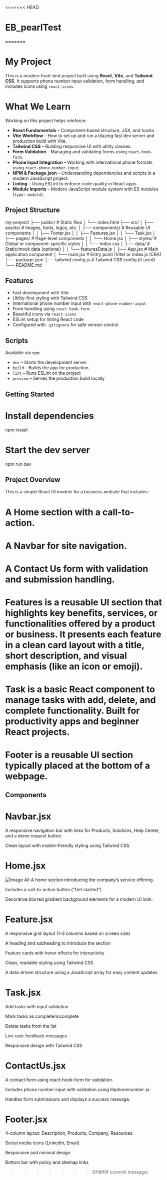 <<<<<<< HEAD
# EB_pearlTest
=======
# My Project

This is a modern front-end project built using **React**, **Vite**, and **Tailwind CSS**. It supports phone number input validation, form handling, and includes icons using `react-icons`.

# What We Learn

Working on this project helps reinforce:

- **React Fundamentals** – Component-based structure, JSX, and hooks.
- **Vite Workflow** – How to set up and run a blazing fast dev server and production build with Vite.
- **Tailwind CSS** – Building responsive UI with utility classes.
- **Form Validation** – Managing and validating forms using `react-hook-form`.
- **Phone Input Integration** – Working with international phone formats using `react-phone-number-input`.
- **NPM & Package.json** – Understanding dependencies and scripts in a modern JavaScript project.
- **Linting** – Using ESLint to enforce code quality in React apps.
- **Module Imports** – Modern JavaScript module system with ES modules (`type: module`).

## Project Structure

my-project/ ├── public/ # Static files │ └── index.html ├── src/ │ ├── assets/ # Images, fonts, logos, etc. │ ├── components/ # Reusable UI components │ │ ├── Footer.jsx │ │ ├── Features.jsx │ │ └── Task.jsx │ ├── pages/ # Page-level components │ │ └── Home.jsx │ ├── styles/ # Global or component-specific styles │ │ └── index.css │ ├── data/ # Static/mock data (optional) │ │ └── featuresData.js │ ├── App.jsx # Main application component │ └── main.jsx # Entry point (Vite) or index.js (CRA) ├── package.json ├── tailwind.config.js # Tailwind CSS config (if used) └── README.md

## Features

- Fast development with Vite
- Utility-first styling with Tailwind CSS
- International phone number input with `react-phone-number-input`
- Form handling using `react-hook-form`
- Beautiful icons via `react-icons`
- ESLint setup for linting React code
- Configured with `.gitignore` for safe version control

## Scripts

Available via `npm`:

- `dev` – Starts the development server
- `build` – Builds the app for production
- `lint` – Runs ESLint on the project
- `preview` – Serves the production build locally

## Getting Started

# Install dependencies

npm install

# Start the dev server

npm run dev

## Project Overview

This is a simple React UI module for a business website that includes:

# A Home section with a call-to-action.

# A Navbar for site navigation.

# A Contact Us form with validation and submission handling.

# Features is a reusable UI section that highlights key benefits, services, or functionalities offered by a product or business. It presents each feature in a clean card layout with a title, short description, and visual emphasis (like an icon or emoji).

# Task is a basic React component to manage tasks with add, delete, and complete functionality. Built for productivity apps and beginner React projects.

# Footer is a reusable UI section typically placed at the bottom of a webpage.

## Components

# Navbar.jsx

A responsive navigation bar with links for Products, Solutions, Help Center, and a demo request button.

Clean layout with mobile-friendly styling using Tailwind CSS.

# Home.jsx

![Image Alt](https://github.com/JunetShakya/EB_pearlTest/blob/2ebe294b57a14cafeb952f968f850d74873cf838/Screenshot%202025-04-13%20144224.png)
A home section introducing the company’s service offering.

Includes a call-to-action button ("Get started").

Decorative blurred gradient background elements for a modern UI look.

# Feature.jsx

A responsive grid layout (1–3 columns based on screen size)

A heading and subheading to introduce the section

Feature cards with hover effects for interactivity

Clean, readable styling using Tailwind CSS

A data-driven structure using a JavaScript array for easy content updates

# Task.jsx

Add tasks with input validation

Mark tasks as complete/incomplete

Delete tasks from the list

Live user feedback messages

Responsive design with Tailwind CSS

# ContactUs.jsx

A contact form using react-hook-form for validation.

Includes phone number input with validation using libphonenumber-js.

Handles form submissions and displays a success message.

# Footer.jsx

4-column layout: Description, Products, Company, Resources

Social media icons (LinkedIn, Email)

Responsive and minimal design

Bottom bar with policy and sitemap links
>>>>>>> 97d9f9f (commit message)
